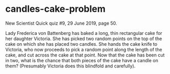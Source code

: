# candles-cake-problem
New Scientist Quick quiz #9, 29 June 2019, page 50.

Lady Frederica von Battenberg has baked a long, thin rectangular cake for her daughter Victoria. She has picked two random points on the top of the cake on which she has placed two candles. She hands the cake knife to Victoria, who now proceeds to pick a random point along the length of the cake, and cut across the cake at that point. Now that the cake has been cut in two, what is the chance that both pieces of the cake have a candle on them? (Presumably Victoria does this blindfold and carefully).


